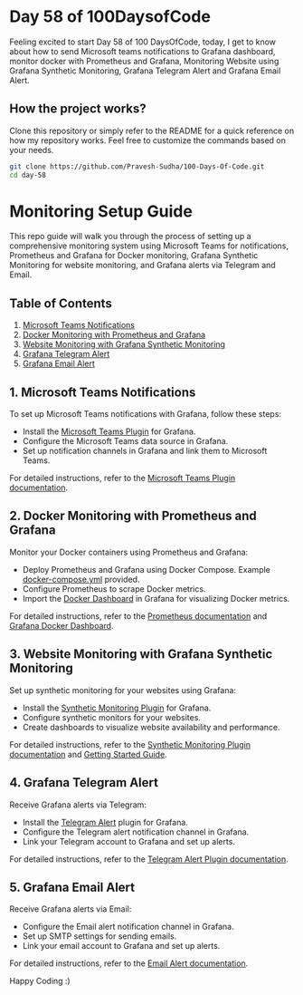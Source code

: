 # Day 58 of 100DaysofCode

Feeling excited to start Day 58 of 100 DaysOfCode, today, I get to know about how to send Microsoft teams notifications to Grafana dashboard, monitor docker with Prometheus and Grafana, Monitoring Website using Grafana Synthetic Monitoring, Grafana Telegram Alert and Grafana Email Alert.

## How the project works?

Clone this repository or simply refer to the README for a quick reference on how my repository works. Feel free to customize the commands based on your needs.

```bash
git clone https://github.com/Pravesh-Sudha/100-Days-Of-Code.git
cd day-58
```

# Monitoring Setup Guide

This repo guide will walk you through the process of setting up a comprehensive monitoring system using Microsoft Teams for notifications, Prometheus and Grafana for Docker monitoring, Grafana Synthetic Monitoring for website monitoring, and Grafana alerts via Telegram and Email.

## Table of Contents

1. [Microsoft Teams Notifications](#microsoft-teams-notifications)
2. [Docker Monitoring with Prometheus and Grafana](#docker-monitoring-with-prometheus-and-grafana)
3. [Website Monitoring with Grafana Synthetic Monitoring](#website-monitoring-with-grafana-synthetic-monitoring)
4. [Grafana Telegram Alert](#grafana-telegram-alert)
5. [Grafana Email Alert](#grafana-email-alert)

## 1. Microsoft Teams Notifications

To set up Microsoft Teams notifications with Grafana, follow these steps:

- Install the [Microsoft Teams Plugin](https://grafana.com/grafana/plugins/grafana-microsoft-teams-datasource) for Grafana.
- Configure the Microsoft Teams data source in Grafana.
- Set up notification channels in Grafana and link them to Microsoft Teams.

For detailed instructions, refer to the [Microsoft Teams Plugin documentation](https://grafana.com/docs/grafana/latest/alerting/notifications/#microsoft-teams).

## 2. Docker Monitoring with Prometheus and Grafana

Monitor your Docker containers using Prometheus and Grafana:

- Deploy Prometheus and Grafana using Docker Compose. Example [docker-compose.yml](examples/docker-compose.yml) provided.
- Configure Prometheus to scrape Docker metrics.
- Import the [Docker Dashboard](https://grafana.com/grafana/dashboards/893) in Grafana for visualizing Docker metrics.

For detailed instructions, refer to the [Prometheus documentation](https://prometheus.io/docs/prometheus/latest/getting_started/) and [Grafana Docker Dashboard](https://grafana.com/grafana/dashboards/893).

## 3. Website Monitoring with Grafana Synthetic Monitoring

Set up synthetic monitoring for your websites using Grafana:

- Install the [Synthetic Monitoring Plugin](https://grafana.com/grafana/plugins/synthetic-monitoring-app) for Grafana.
- Configure synthetic monitors for your websites.
- Create dashboards to visualize website availability and performance.

For detailed instructions, refer to the [Synthetic Monitoring Plugin documentation](https://grafana.com/docs/grafana/latest/synthetic-monitoring/) and [Getting Started Guide](https://grafana.com/docs/synthetic-monitoring/getting-started/).

## 4. Grafana Telegram Alert

Receive Grafana alerts via Telegram:

- Install the [Telegram Alert](https://grafana.com/grafana/plugins/grafana-telegram-alert) plugin for Grafana.
- Configure the Telegram alert notification channel in Grafana.
- Link your Telegram account to Grafana and set up alerts.

For detailed instructions, refer to the [Telegram Alert Plugin documentation](https://grafana.com/docs/grafana/latest/alerting/notifications/#telegram).

## 5. Grafana Email Alert

Receive Grafana alerts via Email:

- Configure the Email alert notification channel in Grafana.
- Set up SMTP settings for sending emails.
- Link your email account to Grafana and set up alerts.

For detailed instructions, refer to the [Email Alert documentation](https://grafana.com/docs/grafana/latest/alerting/notifications/#email).

Happy Coding :)

